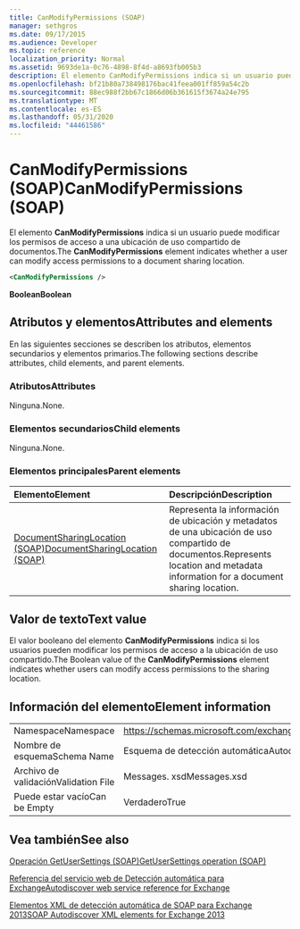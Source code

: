 ```yaml
---
title: CanModifyPermissions (SOAP)
manager: sethgros
ms.date: 09/17/2015
ms.audience: Developer
ms.topic: reference
localization_priority: Normal
ms.assetid: 9693de1a-0c76-4898-8f4d-a8693fb005b3
description: El elemento CanModifyPermissions indica si un usuario puede modificar los permisos de acceso a una ubicación de uso compartido de documentos.
ms.openlocfilehash: bf21b80a738498176bac41feea001ff859a54c2b
ms.sourcegitcommit: 88ec988f2bb67c1866d06b361615f3674a24e795
ms.translationtype: MT
ms.contentlocale: es-ES
ms.lasthandoff: 05/31/2020
ms.locfileid: "44461586"
---
```

# <a name="canmodifypermissions-soap"></a><span data-ttu-id="d7237-103">CanModifyPermissions (SOAP)</span><span class="sxs-lookup"><span data-stu-id="d7237-103">CanModifyPermissions (SOAP)</span></span>

<span data-ttu-id="d7237-104">El elemento **CanModifyPermissions** indica si un usuario puede modificar los permisos de acceso a una ubicación de uso compartido de documentos.</span><span class="sxs-lookup"><span data-stu-id="d7237-104">The **CanModifyPermissions** element indicates whether a user can modify access permissions to a document sharing location.</span></span> 
  
```XML
<CanModifyPermissions /> 
```

 <span data-ttu-id="d7237-105">**Boolean**</span><span class="sxs-lookup"><span data-stu-id="d7237-105">**Boolean**</span></span>
## <a name="attributes-and-elements"></a><span data-ttu-id="d7237-106">Atributos y elementos</span><span class="sxs-lookup"><span data-stu-id="d7237-106">Attributes and elements</span></span>

<span data-ttu-id="d7237-107">En las siguientes secciones se describen los atributos, elementos secundarios y elementos primarios.</span><span class="sxs-lookup"><span data-stu-id="d7237-107">The following sections describe attributes, child elements, and parent elements.</span></span>
  
### <a name="attributes"></a><span data-ttu-id="d7237-108">Atributos</span><span class="sxs-lookup"><span data-stu-id="d7237-108">Attributes</span></span>

<span data-ttu-id="d7237-109">Ninguna.</span><span class="sxs-lookup"><span data-stu-id="d7237-109">None.</span></span>
  
### <a name="child-elements"></a><span data-ttu-id="d7237-110">Elementos secundarios</span><span class="sxs-lookup"><span data-stu-id="d7237-110">Child elements</span></span>

<span data-ttu-id="d7237-111">Ninguna.</span><span class="sxs-lookup"><span data-stu-id="d7237-111">None.</span></span>
  
### <a name="parent-elements"></a><span data-ttu-id="d7237-112">Elementos principales</span><span class="sxs-lookup"><span data-stu-id="d7237-112">Parent elements</span></span>

|<span data-ttu-id="d7237-113">**Elemento**</span><span class="sxs-lookup"><span data-stu-id="d7237-113">**Element**</span></span>|<span data-ttu-id="d7237-114">**Descripción**</span><span class="sxs-lookup"><span data-stu-id="d7237-114">**Description**</span></span>|
|:-----|:-----|
|[<span data-ttu-id="d7237-115">DocumentSharingLocation (SOAP)</span><span class="sxs-lookup"><span data-stu-id="d7237-115">DocumentSharingLocation (SOAP)</span></span>](documentsharinglocation-soap.md) <br/> |<span data-ttu-id="d7237-116">Representa la información de ubicación y metadatos de una ubicación de uso compartido de documentos.</span><span class="sxs-lookup"><span data-stu-id="d7237-116">Represents location and metadata information for a document sharing location.</span></span>  <br/> |
   
## <a name="text-value"></a><span data-ttu-id="d7237-117">Valor de texto</span><span class="sxs-lookup"><span data-stu-id="d7237-117">Text value</span></span>

<span data-ttu-id="d7237-118">El valor booleano del elemento **CanModifyPermissions** indica si los usuarios pueden modificar los permisos de acceso a la ubicación de uso compartido.</span><span class="sxs-lookup"><span data-stu-id="d7237-118">The Boolean value of the **CanModifyPermissions** element indicates whether users can modify access permissions to the sharing location.</span></span> 
  
## <a name="element-information"></a><span data-ttu-id="d7237-119">Información del elemento</span><span class="sxs-lookup"><span data-stu-id="d7237-119">Element information</span></span>

|||
|:-----|:-----|
|<span data-ttu-id="d7237-120">Namespace</span><span class="sxs-lookup"><span data-stu-id="d7237-120">Namespace</span></span>  <br/> |https://schemas.microsoft.com/exchange/2010/Autodiscover  <br/> |
|<span data-ttu-id="d7237-121">Nombre de esquema</span><span class="sxs-lookup"><span data-stu-id="d7237-121">Schema Name</span></span>  <br/> |<span data-ttu-id="d7237-122">Esquema de detección automática</span><span class="sxs-lookup"><span data-stu-id="d7237-122">Autodiscover schema</span></span>  <br/> |
|<span data-ttu-id="d7237-123">Archivo de validación</span><span class="sxs-lookup"><span data-stu-id="d7237-123">Validation File</span></span>  <br/> |<span data-ttu-id="d7237-124">Messages. xsd</span><span class="sxs-lookup"><span data-stu-id="d7237-124">Messages.xsd</span></span>  <br/> |
|<span data-ttu-id="d7237-125">Puede estar vacío</span><span class="sxs-lookup"><span data-stu-id="d7237-125">Can be Empty</span></span>  <br/> |<span data-ttu-id="d7237-126">Verdadero</span><span class="sxs-lookup"><span data-stu-id="d7237-126">True</span></span>  <br/> |
   
## <a name="see-also"></a><span data-ttu-id="d7237-127">Vea también</span><span class="sxs-lookup"><span data-stu-id="d7237-127">See also</span></span>



[<span data-ttu-id="d7237-128">Operación GetUserSettings (SOAP)</span><span class="sxs-lookup"><span data-stu-id="d7237-128">GetUserSettings operation (SOAP)</span></span>](getusersettings-operation-soap.md)


[<span data-ttu-id="d7237-129">Referencia del servicio web de Detección automática para Exchange</span><span class="sxs-lookup"><span data-stu-id="d7237-129">Autodiscover web service reference for Exchange</span></span>](autodiscover-web-service-reference-for-exchange.md)
  
[<span data-ttu-id="d7237-130">Elementos XML de detección automática de SOAP para Exchange 2013</span><span class="sxs-lookup"><span data-stu-id="d7237-130">SOAP Autodiscover XML elements for Exchange 2013</span></span>](soap-autodiscover-xml-elements-for-exchange-2013.md)

